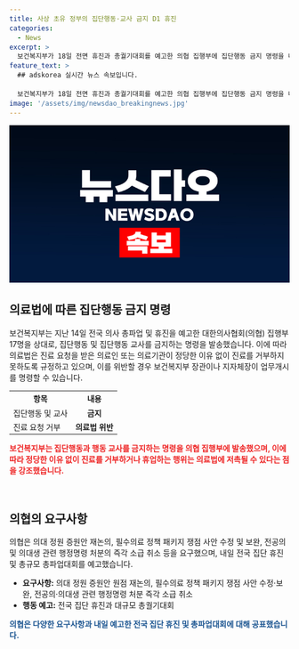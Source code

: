 ```yaml
---
title: 사상 초유 정부의 집단행동·교사 금지 D1 휴진
categories:
  - News
excerpt: >
  보건복지부가 18일 전면 휴진과 총궐기대회를 예고한 의협 집행부에 집단행동 금지 명령을 내렸다. 의료법은 진료 요청 거부를 금지하며, 장관이 업무개시를 명령할 수 있다. 의협은 정원 증원안 등을 요구하며, 총궐기대회 개최를 예고했지만, 보건복지부의 조치로 상황이 급변하고 있다.
feature_text: >
  ## adskorea 실시간 뉴스 속보입니다.

  보건복지부가 18일 전면 휴진과 총궐기대회를 예고한 의협 집행부에 집단행동 금지 명령을 내렸다. 의료법은 진료 요청 거부를 금지하며, 장관이 업무개시를 명령할 수 있다. 의협은 정원 증원안 등을 요구하며, 총궐기대회 개최를 예고했지만, 보건복지부의 조치로 상황이 급변하고 있다.
image: '/assets/img/newsdao_breakingnews.jpg'
---
```


<p><img src="/assets/img/newsdao_breakingnews.jpg" alt="adskorea 속보" /></p>

<h2 data-ke-size="size26">의료법에 따른 집단행동 금지 명령</h2>

<p data-ke-size="size16">보건복지부는 지난 14일 전국 의사 총파업 및 휴진을 예고한 대한의사협회(의협) 집행부 17명을 상대로, 집단행동 및 집단행동 교사를 금지하는 명령을 발송했습니다. 이에 따라 의료법은 진료 요청을 받은 의료인 또는 의료기관이 정당한 이유 없이 진료를 거부하지 못하도록 규정하고 있으며, 이를 위반할 경우 보건복지부 장관이나 지자체장이 업무개시를 명령할 수 있습니다.</p>

<table>
    <tr>
        <th>항목</th>
        <th>내용</th>
    </tr>
    <tr>
        <td>집단행동 및 교사</td>
        <td style="text-align: center; height: 17px;"><b>금지</b></td>
    </tr>
    <tr>
        <td>진료 요청 거부</td>
        <td style="text-align: center; height: 17px;"><b>의료법 위반</b></td>
    </tr>
</table>

<p><b><span style="color: #ee2323;">보건복지부는 집단행동과 행동 교사를 금지하는 명령을 의협 집행부에 발송했으며, 이에 따라 정당한 이유 없이 진료를 거부하거나 휴업하는 행위는 의료법에 저촉될 수 있다는 점을 강조했습니다.</span></b></p>

<p data-ke-size="size16">&nbsp;</p>

<h2 data-ke-size="size26">의협의 요구사항</h2>

<p data-ke-size="size16">의협은 의대 정원 증원안 재논의, 필수의료 정책 패키지 쟁점 사안 수정 및 보완, 전공의 및 의대생 관련 행정명령 처분의 즉각 소급 취소 등을 요구했으며, 내일 전국 집단 휴진 및 총규모 총파업대회를 예고했습니다.</p>

<ul>
    <li><b>요구사항:</b> 의대 정원 증원안 원점 재논의, 필수의료 정책 패키지 쟁점 사안 수정·보완, 전공의·의대생 관련 행정명령 처분 즉각 소급 취소</li>
    <li><b>행동 예고:</b> 전국 집단 휴진과 대규모 총궐기대회</li>
</ul>

<p><b><span style="color: #1a5490;">의협은 다양한 요구사항과 내일 예고한 전국 집단 휴진 및 총파업대회에 대해 공표했습니다.</span></b></p>

<p data-ke-size="size16">&nbsp;</p>

